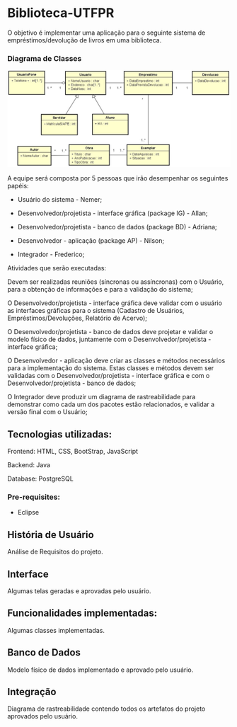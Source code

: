 # Biblioteca-UTFPR

O objetivo é implementar uma aplicação para o seguinte sistema de empréstimos/devolução de livros em uma biblioteca.

### Diagrama de Classes
<img src="DiagramaDeClasses.JPG"/>

A equipe será composta por 5 pessoas que irão desempenhar os seguintes papéis:

* Usuário do sistema - Nemer;

* Desenvolvedor/projetista - interface gráfica (package IG) - Allan;

* Desenvolvedor/projetista - banco de dados (package BD) - Adriana;

* Desenvolvedor - aplicação (package AP) - Nilson;

* Integrador - Frederico;

Atividades que serão executadas:

Devem ser realizadas reuniões (síncronas ou assíncronas) com o Usuário, para a obtenção de informações e para a validação do sistema;

O Desenvolvedor/projetista - interface gráfica deve validar com o usuário as interfaces gráficas para o sistema (Cadastro de Usuários, Empréstimos/Devoluções, Relatório de Acervo);

O Desenvolvedor/projetista - banco de dados deve projetar e validar o modelo físico de dados, juntamente com o Desenvolvedor/projetista - interface gráfica;

O Desenvolvedor - aplicação deve criar as classes e métodos necessários para a implementação do sistema. Estas classes e métodos devem ser validadas com o Desenvolvedor/projetista - interface gráfica e com o Desenvolvedor/projetista - banco de dados;

O Integrador deve produzir um diagrama de rastreabilidade para demonstrar como cada um dos pacotes estão relacionados, e validar a versão final com o Usuário;

## Tecnologias utilizadas:

Frontend: HTML, CSS, BootStrap, JavaScript

Backend: Java

Database: PostgreSQL

### Pre-requisites:
* Eclipse

## História de Usuário
Análise de Requisitos do projeto.

## Interface
Algumas telas geradas e aprovadas pelo usuário.

## Funcionalidades implementadas:
Algumas classes implementadas. 

## Banco de Dados
Modelo físico de dados implementado e aprovado pelo usuário.

## Integração
Diagrama de rastreabilidade contendo todos os artefatos do projeto aprovados pelo usuário.

